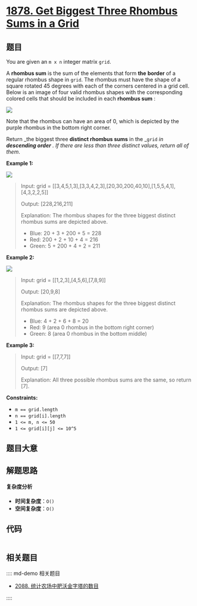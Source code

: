 # [1878. Get Biggest Three Rhombus Sums in a Grid](https://leetcode.com/problems/get-biggest-three-rhombus-sums-in-a-grid/)

## 题目

You are given an `m x n` integer matrix `grid`​​​.

A **rhombus sum** is the sum of the elements that form **the** **border** of a
regular rhombus shape in `grid`​​​. The rhombus must have the shape of a
square rotated 45 degrees with each of the corners centered in a grid cell.
Below is an image of four valid rhombus shapes with the corresponding colored
cells that should be included in each **rhombus sum** :

![](https://assets.leetcode.com/uploads/2021/04/23/pc73-q4-desc-2.png)

Note that the rhombus can have an area of 0, which is depicted by the purple
rhombus in the bottom right corner.

Return _the biggest three **distinct rhombus sums** in the _`grid` _in
**descending order**_ _. If there are less than three distinct values, return
all of them_.

**Example 1:**

![](https://assets.leetcode.com/uploads/2021/04/23/pc73-q4-ex1.png)

> Input: grid = [[3,4,5,1,3],[3,3,4,2,3],[20,30,200,40,10],[1,5,5,4,1],[4,3,2,2,5]]
>
> Output: [228,216,211]
>
> Explanation: The rhombus shapes for the three biggest distinct rhombus sums are depicted above.
>
> - Blue: 20 + 3 + 200 + 5 = 228
> - Red: 200 + 2 + 10 + 4 = 216
> - Green: 5 + 200 + 4 + 2 = 211

**Example 2:**

![](https://assets.leetcode.com/uploads/2021/04/23/pc73-q4-ex2.png)

> Input: grid = [[1,2,3],[4,5,6],[7,8,9]]
>
> Output: [20,9,8]
>
> Explanation: The rhombus shapes for the three biggest distinct rhombus sums are depicted above.
>
> - Blue: 4 + 2 + 6 + 8 = 20
> - Red: 9 (area 0 rhombus in the bottom right corner)
> - Green: 8 (area 0 rhombus in the bottom middle)

**Example 3:**

> Input: grid = [[7,7,7]]
>
> Output: [7]
>
> Explanation: All three possible rhombus sums are the same, so return [7].

**Constraints:**

- `m == grid.length`
- `n == grid[i].length`
- `1 <= m, n <= 50`
- `1 <= grid[i][j] <= 10^5`

## 题目大意

## 解题思路

#### 复杂度分析

- **时间复杂度**：`O()`
- **空间复杂度**：`O()`

## 代码

```javascript

```

## 相关题目

:::: md-demo 相关题目

- [2088. 统计农场中肥沃金字塔的数目](https://leetcode.com/problems/count-fertile-pyramids-in-a-land)

::::
